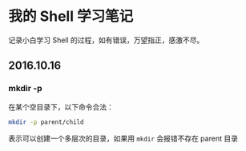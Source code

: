 # 我的 Shell 学习笔记

记录小白学习 Shell 的过程，如有错误，万望指正，感激不尽。

## 2016.10.16

### mkdir -p

在某个空目录下，以下命令合法：

```zsh
mkdir -p parent/child
```

表示可以创建一个多层次的目录，如果用 `mkdir` 会报错不存在 parent 目录
